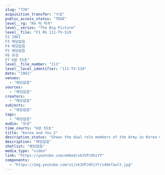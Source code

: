 ```yaml
---
slug: "739"
acquisition_transfer: "수집"
public_access_status: "TRUE"
level__rg: "R4 빅 픽쳐"
level__series: "The Big Picture"
level__file: "F1 RG 111-TV-519
F2 1961
F3 해당없음
F4 해당없음
F5 해당없음
F6 유성
F7 6분 55초"
level__file_number: "111"
level__local_identifier: "111-TV-519"
date: "1961"
venues: 
  - "해당없음"
sources: 
  - "해당없음"
creators: 
  - "해당없음"
subjects: 
  - "해당없음"
tags: 
  - "해당없음"
audio: "유성"
time_courts: "6분 55초"
title: "Korea and You 2"
description_status: "Shows the dual role members of the Army in Korea must play as soldiers alert for communist aggression, and as representatives of democracy in villages and homes in Korea."
description: "해당없음"
shotlist: "해당없음"
media_type: "video"
link: "https://youtube.com/embed/xk3VPJ4hiYY"
components: 
  - "https://img.youtube.com/vi/xk3VPJ4hiYY/sddefault.jpg"
---
```

